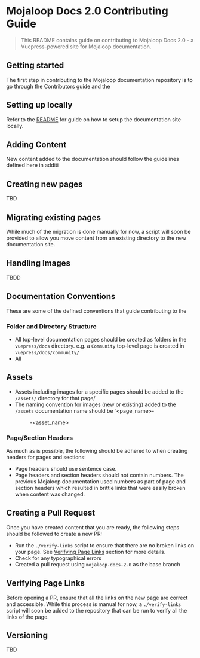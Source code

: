 # Mojaloop Docs 2.0 Contributing Guide

> This README contains guide on contributing to Mojaloop Docs 2.0 - a Vuepress-powered site for Mojaloop documentation.


## Getting started
The first step in contributing to the Mojaloop documentation repository is to go through the Contributors guide and the 


## Setting up locally
Refer to the [README](./README#building-and-testing-locally) for guide on how to setup the documentation site locally.


## Adding Content
New content added to the documentation should follow the guidelines defined here in additi

## Creating new pages
TBD

## Migrating existing pages
While much of the migration is done manually for now, a script will soon be provided to allow you move content from an existing directory to the new documentation site. 


## Handling Images
TBDD


## Documentation Conventions
These are some of the defined conventions that guide contributing to the 

### Folder and Directory Structure
- All top-level documentation pages should be created as folders in the `vuepress/docs` directory. e.g. a `Community` top-level page is created in `vuepress/docs/community/`
- All 

## Assets 
- Assets including images for a specific pages should be added to the `/assets/` directory for that page/
- The naming convention for images (new or existing) added to the `/assets` documentation name should be `<page_name>-<figure>-<asset_name>

### Page/Section Headers
As much as is possible, the following should be adhered to when creating headers for pages and sections:

- Page headers should use sentence case.
- Page headers and section headers should not contain numbers. The previous Mojaloop documentation used numbers as part of page and section headers which resulted in brittle links that were easily broken when content was changed.


## Creating a Pull Request
Once you have created content that you are ready, the following steps should be followed to create a new PR:
- Run the `./verify-links` script to ensure that there are no broken links on your page. See [Verifying Page Links](#verifying-page-links) section for more details.
- Check for any typographical errors
- Created a pull request using `mojaloop-docs-2.0` as the base branch



## Verifying Page Links
Before opening a PR, ensure that all the links on the new page are correct and accessible. While this process is manual for now, a `./verify-links` script will soon be added to the repository that can be run to verify all the links of the page.


## Versioning

TBD


